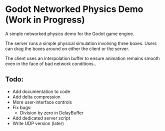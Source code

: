 # Godot Networked Physics Demo (Work in Progress)

A simple networked physics demo for the Godot game engine.

The server runs a simple physical simulation involving three boxes. Users can drag the boxes around on either the client or the server.

The client uses an interpolation buffer to ensure animation remains smooth even in the face of bad network conditions..

## Todo:
* Add documentation to code
* Add delta compression
* More user-interface controls
* Fix bugs:
	- Division by zero in DelayBuffer
* Add dedicated server script
* Write UDP version (later)

